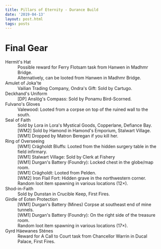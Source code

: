 ```yaml
---
title: Pillars of Eternity - Durance Build
date: '2019-04-13'
layout: post.html
tags: posts
---
```


# Final Gear

<dl class="row">
    <dt>Hermit's Hat</dt>
    <dd>Possible reward for Ferry Flotsam task from Hanwen in Madhmr Bridge.</dd>
    <dd>Alternatively, can be looted from Hanwen in Madhmr Bridge.</dd>
    <dt>Amulet of Joka'te</dt>
    <dd>Vailian Trading Company, Ondra's Gift: Sold by Cartugo.</dd>
    <dt>Deckhand's Uniform</dt>
    <dd>[DP] Anslög's Compass: Sold by Ponamu Bird-Scorned.</dd>
    <dt>Fulvano's Gloves</dt>
    <dd>Valewood: Looted from a corpse on top of the ruined wall to the south.</dd>
    <dt>Seal of Faith</dt>
    <dd>Sold by Lora in Lora's Mystical Goods, Copperlane, Defiance Bay.</dd>
    <dd>[WM2] Sold by Hamond in Hamond's Emporium, Stalwart Village.</dd>
    <dd>[WM1] Dropped by Matron Beregan if you kill her.</dd>
    <dt>Ring of Overseeing</dt>
    <dd>[WM1] Crägholdt Bluffs: Looted from the hidden surgery table in the field infirmary.</dd>
    <dd>[WM1] Stalwart Village: Sold by Clerk at Fishery</dd>
    <dd>[WM1] Durgan's Battery (Foundry): Locked chest in the globe/map room.</dd>
    <dd>[WM1] Crägholdt: Looted from Pelden.</dd>
    <dd>[WM2] Iron Flail Fort: Hidden grave in the northwestern corner.</dd>
    <dd>Random loot item spawning in various locations (12×).</dd>
    <dt>Shod-in-Faith<dt>
    <dd>Sold by Dunstan in Crucible Keep, First Fires.</dd>
    <dt>Girdle of Eoten Protection</dt>
    <dd>[WM1] Durgan's Battery (Mines) Corpse at southeast end of mine tunnels.</dd>
    <dd>[WM1] Durgan's Battery (Foundry): On the right side of the treasure room.</dd>
    <dd>Random loot item spawning in various locations (17×).</dd>
    <dt>Gyrd Háewanes Sténes</dt>
    <dd>Reward for A Call to Court task from Chancellor Warrin in Ducal Palace, First Fires.</dd>
</dl>
